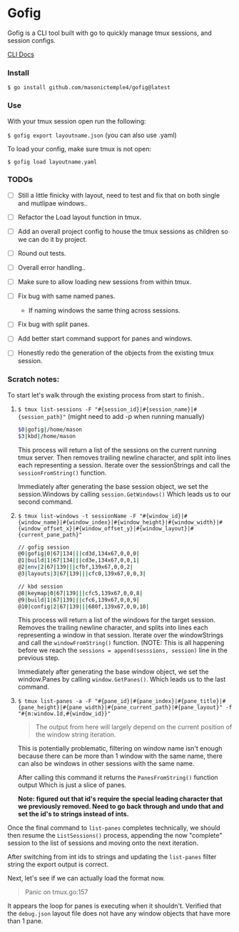 # Gofig
Gofig is a CLI tool built with go to quickly manage tmux sessions, and session configs.


[CLI Docs](./docs/gofig.md)

### Install
`$ go install github.com/masonictemple4/gofig@latest`

### Use
With your tmux session open run the following:

`$ gofig export layoutname.json` (you can also use .yaml)

To load your config, make sure tmux is not open:

`$ gofig load layoutname.yaml`

### TODOs
- [ ] Still a little finicky with layout, need to test and fix that on both single and mutlipae windows..
- [ ] Refactor the Load layout function in tmux.
- [ ] Add an overall project config to house the tmux sessions as children so we can do it by project.
- [ ] Round out tests.
- [ ] Overall error handling..
- [ ] Make sure to allow loading new sessions from within tmux.
- [ ] Fix bug with same named panes.
    - If naming windows the same thing across sessions.
- [ ] Fix bug with split panes.
- [ ] Add better start command support for panes and windows.
- [ ] Honestly redo the generation of the objects from the existing tmux session.


### Scratch notes:

To start let's walk through the existing process from start to finish..
1. `$ tmux list-sessions -F "#{session_id}|#{session_name}|#{session_path}"` (might need to add -p when running manually)

    ```zsh
    $0|gofig|/home/mason
    $3|kbd|/home/mason
    ```

    This process will return a list of the sessions on the current running tmux server.
    Then removes trailing newline character, and split into lines each representing a session.
    Iterate over the sessionStrings and call the `sessionFromString()` function.

    Immediately after generating the base session object, we set the session.Windows by calling `session.GetWindows()`
    Which leads us to our second command.

2.  `$ tmux list-windows -t sessionName -F "#{window_id}|#{window_name}|#{window_index}|#{window_height}|#{window_width}|#{window_offset_x}|#{window_offset_y}|#{window_layout}|#{current_pane_path}"`

    ```zsh
    // gofig session
    @0|gofig|0|67|134|||cd3d,134x67,0,0,0|
    @1|build|1|67|134|||cd3e,134x67,0,0,1|
    @2|env|2|67|139|||cfbf,139x67,0,0,2|
    @3|layouts|3|67|139|||cfc0,139x67,0,0,3|

    // kbd session
    @8|keymap|0|67|139|||cfc5,139x67,0,0,8|
    @9|build|1|67|139|||cfc6,139x67,0,0,9|
    @10|config|2|67|139|||680f,139x67,0,0,10|
    ```

    This process will return a list of the windows for the target session.
    Removes the trailing newline character, and splits into lines each representing a window in that session.
    Iterate over the windowStrings and call the `windowFromString()` function.
    (NOTE: This is all happening before we reach the `sessions = append(sesssions, session)` line in the previous step.
    
    Immediately after generating the base window object, we set the window.Panes by calling `window.GetPanes()`.
    Which leads us to the last command.

3. `$ tmux list-panes -a -F "#{pane_id}|#{pane_index}|#{pane_title}|#{pane_height}|#{pane_width}|#{pane_current_path}|#{pane_layout}" -f "#{m:window.Id,#{window_id}}"`

    > The output from here will largely depend on the current position of the window string iteration.

    This is potentially problematic, filtering on window name isn't enough because there can be more than 1 window with the
    same name, there can also be windows in other sessions with the same name.

    After calling this command it returns the `PanesFromString()` function output Which is just a slice of panes.

    **Note: figured out that id's require the special leading character that we previously removed.
    Need to go back through and undo that and set the id's to strings instead of ints.**

Once the final command to `list-panes` completes technically, we should then resume the `ListSessions()` process,
appending the now "complete" session to the list of sessions and moving onto the next iteration.


After switching from int ids to strings and updating the `list-panes` filter string the export output is correct.

Next, let's see if we can actually load the format now.

 > Panic on tmux.go:157

It appears the loop for panes is executing when it shouldn't. Verified that the `debug.json` layout file 
does not have any window objects that have more than 1 pane.
